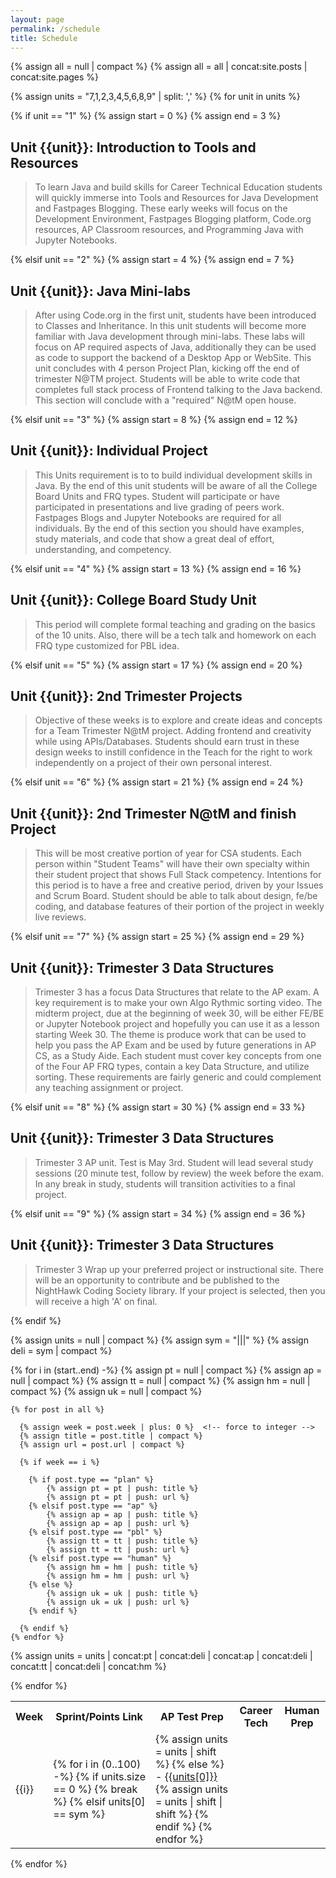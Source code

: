 ```yaml
---
layout: page
permalink: /schedule
title: Schedule
---
```


<!-- posts and pages used as sources -->
{% assign all = null | compact %}
{% assign all = all | concat:site.posts | concat:site.pages %}

<!-- Setup order for Units -->
{% assign units = "7,1,2,3,4,5,6,8,9" | split: ',' %}
{% for unit in units %}

  <!-- Each Unit has a range of weeks and a heading -->
  {% if unit == "1" %} 
      {% assign start = 0 %}
      {% assign end = 3 %}
## Unit {{unit}}: Introduction to Tools and Resources
  > To learn Java and build skills for Career Technical Education students will quickly immerse into Tools and Resources for Java Development and Fastpages Blogging.  These early weeks will focus on the Development Environment, Fastpages Blogging platform, Code.org resources, AP Classroom resources, and Programming Java with Jupyter Notebooks.

  {% elsif unit == "2" %} 
      {% assign start = 4 %}
      {% assign end = 7 %}
## Unit {{unit}}: Java Mini-labs
  > After using Code.org in the first unit, students have been introduced to Classes and Inheritance.  In this unit students will become more familiar with Java development through mini-labs.  These labs will focus on AP required aspects of Java, additionally they can be used as code to support the backend of a Desktop App or WebSite. This unit concludes with 4 person Project Plan, kicking off the end of trimester N@TM project.   Students will be able to write code that completes full stack process of Frontend talking to the Java backend.  This section will conclude with a "required" N@tM open house.

  {% elsif unit == "3" %} 
      {% assign start = 8 %}
      {% assign end = 12 %}
## Unit {{unit}}: Individual Project
  > This Units requirement is to to build individual development skills in Java.  By the end of this unit students will be aware of all the College Board Units and FRQ types.   Student will participate or have participated in presentations and live grading of peers work.  Fastpages Blogs and Jupyter Notebooks are required for all individuals.   By the end of this section you should have examples, study materials, and code that show a great deal of effort, understanding, and competency.
      
  {% elsif unit == "4" %} 
      {% assign start = 13 %}
      {% assign end = 16 %}
## Unit {{unit}}: College Board Study Unit
> This period will complete formal teaching and grading on the basics of the 10 units.  Also, there will be a tech talk and homework on each FRQ type customized for PBL idea.

  {% elsif unit == "5" %} 
      {% assign start = 17 %}
      {% assign end = 20 %}
## Unit {{unit}}: 2nd Trimester Projects
> Objective of these weeks is to explore and create ideas and concepts for a Team Trimester N@tM project.  Adding frontend and creativity while using APIs/Databases.  Students should earn trust in these design weeks to instill confidence in the Teach for the right to work independently on a project of their own personal interest.

{% elsif unit == "6" %} 
      {% assign start = 21 %}
      {% assign end = 24 %}
## Unit {{unit}}: 2nd Trimester N@tM and finish Project
> This will be most creative portion of year for CSA students.  Each person within "Student Teams" will have their own specialty within their student project that shows Full Stack competency.  Intentions for this period is to have a free and creative period, driven by your Issues and Scrum Board.  Student should be able to talk about design, fe/be coding, and database features of their portion of the project in weekly live reviews.  

{% elsif unit == "7" %} 
      {% assign start = 25 %}
      {% assign end = 29 %}
## Unit {{unit}}: Trimester 3 Data Structures
> Trimester 3 has a focus Data Structures that relate to the AP exam.  A key requirement is to make your own Algo Rythmic sorting video.  The midterm project, due at the beginning of week 30, will be either FE/BE or Jupyter Notebook project and hopefully you can use it as a lesson starting Week 30.   The theme is produce work that can be used to help you pass the AP Exam and be used by future generations in AP CS, as a Study Aide.  Each student must cover key concepts from one of the Four AP FRQ types, contain a key Data Structure, and utilize sorting. These requirements are fairly generic and could complement any teaching assignment or project.

{% elsif unit == "8" %} 
      {% assign start = 30 %}
      {% assign end = 33 %}
## Unit {{unit}}: Trimester 3 Data Structures
> Trimester 3 AP unit. Test is May 3rd.  Student will lead several study sessions (20 minute test, follow by review) the week before the exam.  In any break in study, students will transition activities to a final project.

{% elsif unit == "9" %} 
      {% assign start = 34 %}
      {% assign end = 36 %}
## Unit {{unit}}: Trimester 3 Data Structures
> Trimester 3 Wrap up your preferred project or instructional site.  There will be an opportunity to contribute and be published to the NightHawk Coding Society library.  If your project is selected, then you will receive a high 'A' on final.

  {% endif %}

  <!-- Column Headings for Blogs -->
  <table>
      <tr>
        <th>Week</th>
        <th>Sprint/Points Link</th>
        <th>AP Test Prep</th>
        <th>Career Tech</th>
        <th>Human Prep</th>
      </tr>

  <!-- These loops group blogs according to Type and Week -->
  {% assign units = null | compact %}  <!-- empty array -->
  {% assign sym = "|||" %}  <!-- string/symbol used a separator  -->
  {% assign deli = sym | compact %} <!-- force to array element -->

  {% for i in (start..end) -%}
    {% assign pt = null | compact %} <!-- empty array -->
    {% assign ap = null | compact %}
    {% assign tt = null | compact %}
    {% assign hm = null | compact %}
    {% assign uk = null | compact %}

  <!-- looping through all posts -->
    {% for post in all %}

  <!-- prepare data blog post data for evaluation -->
      {% assign week = post.week | plus: 0 %}  <!-- force to integer -->
      {% assign title = post.title | compact %}
      {% assign url = post.url | compact %}

  <!-- process posts for current week -->
      {% if week == i %} 

  <!-- organizing blogs by type -->
        {% if post.type == "plan" %} 
            {% assign pt = pt | push: title %}
            {% assign pt = pt | push: url %}
        {% elsif post.type == "ap" %}
            {% assign ap = ap | push: title %}
            {% assign ap = ap | push: url %}  
        {% elsif post.type == "pbl" %}
            {% assign tt = tt | push: title %}
            {% assign tt = tt | push: url %} 
        {% elsif post.type == "human" %}
            {% assign hm = hm | push: title %}
            {% assign hm = hm | push: url %} 
        {% else %}
            {% assign uk = uk | push: title %}
            {% assign uk = uk | push: url %}     
        {% endif %}

      {% endif %}
    {% endfor %}

  <!-- ordering blogs and inserting column delimiters -->
  {% assign units = units | concat:pt | concat:deli | concat:ap | concat:deli | concat:tt | concat:deli | concat:hm %}

  <!-- Display documents by type-->
  <tr>
  <td> {{i}} </td> 
  <td>
  {% for i in (0..100) -%}   <!-- forever loop -->
    {% if units.size == 0 %} <!-- break loop when data is empty -->
      {% break %}
    {% elsif units[0] == sym %} <!-- make new column -->
      </td>
      <td>
      {% assign units = units | shift %} <!-- remove delimiter -->
    {% else %} <!-- make a link in the column -->
      - <a href="{{site.baseurl}}/{{units[1]}}">{{units[0]}}</a> <br/> 
      {% assign units = units | shift | shift %} <!-- remove title and url -->
    {% endif %}
  {% endfor %}
  </td>
  </tr>
  {% endfor %}

  </table>
{% endfor %}
